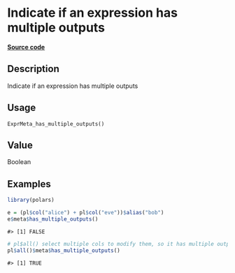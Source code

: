 

# Indicate if an expression has multiple outputs

[**Source code**](https://github.com/pola-rs/r-polars/tree/main/R/expr__meta.R#L128)

## Description

Indicate if an expression has multiple outputs

## Usage

<pre><code class='language-R'>ExprMeta_has_multiple_outputs()
</code></pre>

## Value

Boolean

## Examples

``` r
library(polars)

e = (pl$col("alice") + pl$col("eve"))$alias("bob")
e$meta$has_multiple_outputs()
```

    #> [1] FALSE

``` r
# pl$all() select multiple cols to modify them, so it has multiple outputs
pl$all()$meta$has_multiple_outputs()
```

    #> [1] TRUE
